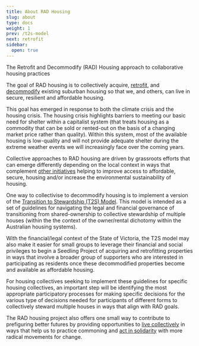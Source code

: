 ```yaml
---
title: About RAD Housing
slug: about
type: docs
weight: 1
prev: /t2s-model
next: retrofit
sidebar:
  open: true
---
```


The Retrofit and Decommodify (RAD) Housing approach to collaborative housing practices

The goal of RAD housing is to collectively acquire, [retrofit](/retrofit), and [decommodify](/decommodify) existing suburban housing so that we, and others, can live in secure, resilient and affordable housing.

This goal has emerged in response to both the climate crisis and the housing crisis. The housing crisis highlights barriers to meeting our basic need for shelter within a capitalist system (that treats housing as a commodity that can be sold or rented-out on the basis of a changing market price rather than quality). Within this system, most of the available housing is low-quality and will not provide adequate shelter during the extreme weather events we will increasingly face over the coming years.

Collective approaches to RAD housing are driven by grassroots efforts that can emerge differently depending on the local context in ways that complement [other initiatives](https://hackmd.io/@Teq/CollectivingHousing) helping to improve access to affordable, secure, housing and/or increase the environmental sustainability of housing.

One way to collectivise to decommodify housing is to implement a version of the [Transition to Stewardship (T2S) Model](/t2s-model/). This model is intended as a set of guidelines for navigating the legal and financial governance of transitioning from shared-ownership to collective stewardship of multiple houses (within the the context of the owner/rental dichotomy within the Australian housing systems).

With the financial/legal context of the State of Victoria, the T2S model may also make it easier for small groups to leverage their financial and social privileges to begin a Seedling Project of acquiring and retrofitting properties in ways that involve a broader group of  supporters who are interested in participating as residents once these decommodified properties become and available as affordable housing.

For housing collectives seeking to implement these guidelines for specific housing collectives, an important step will be identifying the most appropriate participatory processes for making specific decisions for the various type of decisions needed for participants of different forms to collectively steward multiple houses in ways that align with RAD goals.

The RAD housing project also offers one small way to contribute to prefiguring better futures by providing opportunities to [live collectively](/collectively) in ways that help us to practice commoning and [act in solidarity](/solidarity) with more radical movements for change.